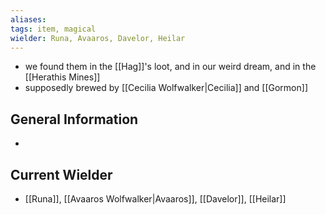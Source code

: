 ```yaml
---
aliases: 
tags: item, magical
wielder: Runa, Avaaros, Davelor, Heilar
---
```



- we found them in the [[Hag]]'s loot, and in our weird dream, and in the [[Herathis Mines]]
- supposedly brewed by [[Cecilia Wolfwalker|Cecilia]] and [[Gormon]]

## General Information
- 

## Current Wielder
- [[Runa]], [[Avaaros Wolfwalker|Avaaros]], [[Davelor]], [[Heilar]]

